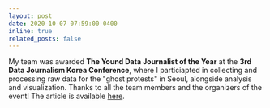 ```yaml
---
layout: post
date: 2020-10-07 07:59:00-0400
inline: true
related_posts: false
---
```


My team was awarded **The Yound Data Journalist of the Year** at the **3rd Data Journalism Korea Conference**, where I particiapted in collecting and processing raw data for the "ghost protests" in Seoul, alongside analysis and visualization. Thanks to all the team members and the organizers of the event! The article is available [here](http://datajournalismawards.kr/%ea%b0%9c%ec%b5%9c%ed%95%98%ec%a7%80-%ec%95%8a%ec%9d%80-%ec%9e%90%eb%93%a4%ec%9d%98-%ec%9d%98%eb%8f%84%eb%90%9c-%ec%b9%a8%eb%ac%b5-%ec%9c%a0%eb%a0%b9%ec%a7%91%ed%9a%8c/).